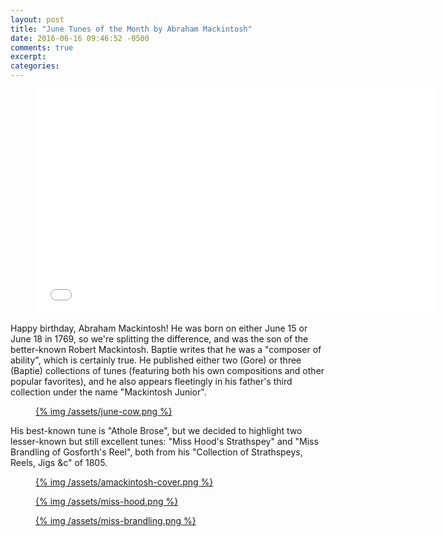 ```yaml
---
layout: post
title: "June Tunes of the Month by Abraham Mackintosh"
date: 2016-06-16 09:46:52 -0500
comments: true
excerpt:
categories:
---
```


<div class="video-player">
  <figure>
    <iframe width="640" height="360" src="//www.youtube.com/embed/5nokbc6wn3E" frameborder="0" allowfullscreen></iframe>
  </figure>
</div>

Happy birthday, Abraham Mackintosh! He was born on either June 15 or June 18 in
1769, so we're splitting the difference, and was the son of the better-known
Robert Mackintosh. Baptie writes that he was a "composer of ability", which is
certainly true. He published either two (Gore) or three (Baptie) collections of
tunes (featuring both his own compositions and other popular favorites), and he
also appears fleetingly in his father's third collection under the name
"Mackintosh Junior".

<figure>
  <a href="/assets/june-cow.png">
    {% img /assets/june-cow.png  %}
  </a>
</figure>

His best-known tune is "Athole Brose", but we decided to highlight two lesser-known
but still excellent tunes: "Miss Hood's Strathspey" and "Miss Brandling of Gosforth's
Reel", both from his "Collection of Strathspeys, Reels, Jigs &c" of 1805.

<figure>
  <a href="/assets/amackintosh-cover.png">
    {% img /assets/amackintosh-cover.png  %}
  </a>
</figure>

<figure>
  <a href="/assets/miss-hood.png">
    {% img /assets/miss-hood.png  %}
  </a>
</figure>

<figure>
  <a href="/assets/miss-brandling.png">
    {% img /assets/miss-brandling.png  %}
  </a>
</figure>
